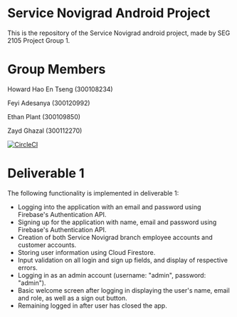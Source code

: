 # Service Novigrad Android Project
This is the repository of the Service Novigrad android project, made by SEG 2105 Project Group 1. 

# Group Members
Howard Hao En Tseng (300108234)

Feyi Adesanya (300120992)

Ethan Plant (300109850)

Zayd Ghazal (300112270)

[![CircleCI](https://circleci.com/gh/SEG2105-uottawa/seg2105f20-project_gr-1.svg?style=svg&circle-token=f443aec0628521b9bce8be8de86effae4cdfc489)](https://app.circleci.com/pipelines/github/SEG2105-uottawa/seg2105f20-project_gr-1)


# Deliverable 1
The following functionality is implemented in deliverable 1:
- Logging into the application with an email and password using Firebase's Authentication API.
- Signing up for the application with name, email and password using Firebase's Authentication API.
- Creation of both Service Novigrad branch employee accounts and customer accounts.
- Storing user information using Cloud Firestore.
- Input validation on all login and sign up fields, and display of respective errors.
- Logging in as an admin account (username: "admin", password: "admin").
- Basic welcome screen after logging in displaying the user's name, email and role, as well as a sign out button.
- Remaining logged in after user has closed the app.
